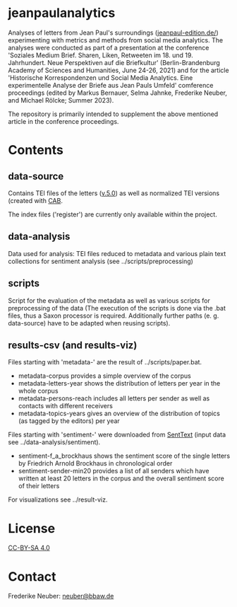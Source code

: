# jeanpaulanalytics

Analyses of letters from Jean Paul's surroundings ([jeanpaul-edition.de/](jeanpaul-edition.de/)) experimenting with metrics and methods from social media analytics. The analyses were conducted as part of a presentation at the conference 'Soziales Medium Brief. Sharen, Liken, Retweeten im 18. und 19. Jahrhundert. Neue Perspektiven auf die Briefkultur' (Berlin-Brandenburg Academy of Sciences and Humanities, June 24-26, 2021) and for the article 'Historische Korrespondenzen und Social Media Analytics. Eine experimentelle Analyse der Briefe aus Jean Pauls Umfeld'  comference proceedings (edited by Markus Bernauer, Selma Jahnke, Frederike Neuber, and Michael Rölcke; Summer 2023). 

The repository is primarily intended to supplement the above mentioned article in the conference proceedings.

# Contents

## data-source

Contains TEI files of the letters ([v.5.0](https://github.com/telota/jean_paul_briefe/releases/tag/v.5.0)) as well as normalized TEI versions (created with [CAB](https://kaskade.dwds.de/~moocow/software/DTA-CAB/). 

The index files ('register') are currently only available within the project.

## data-analysis

Data used for analysis: TEI files reduced to metadata and various plain text collections for sentiment analysis (see ../scripts/preprocessing)

## scripts

Script for the evaluation of the metadata as well as various scripts for preprocessing of the data (The execution of the scripts is done via the .bat files, thus a Saxon processor is required. Additionally further paths (e. g. data-source) have to be adapted when reusing scripts).

## results-csv (and results-viz)

Files starting with 'metadata-' are the result of ../scripts/paper.bat. 
* metadata-corpus provides a simple overview of the corpus
* metadata-letters-year shows the distribution of letters per year in the whole corpus
* metadata-persons-reach includes all letters per sender as well as contacts with different receivers
* metadata-topics-years gives an overview of the distribution of topics (as tagged by the editors) per year

Files starting with 'sentiment-' were downloaded from [SentText](https://thomasschmidtur.pythonanywhere.com/) (input data see ../data-analysis/sentiment).
* sentiment-f_a_brockhaus shows the sentiment score of the single letters by Friedrich Arnold Brockhaus in chronological order
* sentiment-sender-min20 provides a list of all senders which have written at least 20 letters in the corpus and the overall sentiment score of their letters

For visualizations see ../result-viz.

# License

[CC-BY-SA 4.0](https://creativecommons.org/licenses/by-sa/4.0)

# Contact

Frederike Neuber: neuber@bbaw.de
